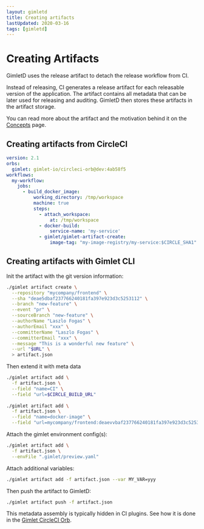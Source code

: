 ```yaml
---
layout: gimletd
title: Creating artifacts
lastUpdated: 2020-03-16
tags: [gimletd]
---
```


# Creating Artifacts

GimletD uses the release artifact to detach the release workflow from CI.

Instead of releasing, CI generates a release artifact for each releasable version of the application.
The artifact contains all metadata that can be later used for releasing and auditing. 
GimletD then stores these artifacts in the artifact storage.

You can read more about the artifact and the motivation behind it on the [Concepts](/gimletd/concepts) page.

## Creating artifacts from CircleCI

```yaml
version: 2.1
orbs:
  gimlet: gimlet-io/circleci-orb@dev:4ab58f5
workflows:
  my-workflow:
    jobs:
      - build_docker_image:
          working_directory: /tmp/workspace
          machine: true
          steps:
            - attach_workspace:
                at: /tmp/workspace
            - docker-build:
                service-name: 'my-service'
            - gimlet/gimlet-artifact-create:
                image-tag: "my-image-registry/my-service:$CIRCLE_SHA1"
```

## Creating artifacts with Gimlet CLI

Init the artifact with the git version information:

```bash
./gimlet artifact create \
  --repository "mycompany/frontend" \
  --sha "deae5dbaf237766240181fa397e923d3c5253112" \
  --branch "new-feature" \
  --event "pr" \
  --sourceBranch "new-feature" \
  --authorName "Laszlo Fogas" \
  --authorEmail "xxx" \
  --committerName "Laszlo Fogas" \
  --committerEmail "xxx" \
  --message "This is a wonderful new feature" \
  --url "$URL" \
  > artifact.json
```

Then extend it with meta data

```bash
./gimlet artifact add \
  -f artifact.json \
  --field "name=CI" \
  --field "url=$CIRCLE_BUILD_URL"
  
./gimlet artifact add \
  -f artifact.json \
  --field "name=docker-image" \
  --field "url=mycompany/frontend:deaevvbaf237766240181fa397e923d3c5253112"
```

Attach the gimlet environment config(s):

```bash
./gimlet artifact add \
  -f artifact.json \
  --envFile ".gimlet/preview.yaml"
```

Attach additional variables:

```bash
./gimlet artifact add -f artifact.json --var MY_VAR=yyy
```
  
Then push the artifact to GimletD:

```bash
./gimlet artifact push -f artifact.json
```

This metadata assembly is typically hidden in CI plugins. See how it is done in the 
[Gimlet CircleCI Orb](https://github.com/gimlet-io/circleci-orb/blob/alpha/src/commands/gimlet-artifact-create.yml).






